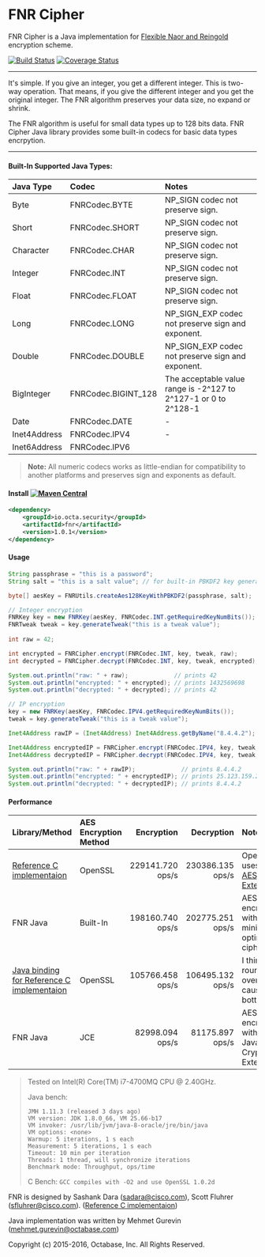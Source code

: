 FNR Cipher
=========
FNR Cipher is a Java implementation for [Flexible Naor and Reingold](http://eprint.iacr.org/2014/421) encryption scheme.

[![Build Status](https://travis-ci.org/octabase/fnr-java.svg?branch=master)](https://travis-ci.org/octabase/fnr-java) [![Coverage Status](https://coveralls.io/repos/octabase/fnr-java/badge.svg?branch=master&service=github)](https://coveralls.io/github/octabase/fnr-java?branch=master)

---

It's simple. If you give an integer, you get a different integer. This is two-way operation. That means, if you give the different integer and you get the original integer. The FNR algorithm preserves your data size, no expand or shrink.

The FNR algorithm is useful for small data types up to 128 bits data. FNR Cipher Java library provides some built-in codecs for basic data types encrpytion.

----

#### Built-In Supported Java Types:
| Java Type    | Codec              | Notes  |
| :----------- | :-------------------|:-------------------------------------------------- |
| Byte         | FNRCodec.BYTE       | NP_SIGN codec not preserve sign.                   |
| Short        | FNRCodec.SHORT      | NP_SIGN codec not preserve sign.                   |
| Character    | FNRCodec.CHAR       | NP_SIGN codec not preserve sign.                   |
| Integer      | FNRCodec.INT        | NP_SIGN codec not preserve sign.                   |
| Float        | FNRCodec.FLOAT      | NP_SIGN codec not preserve sign.                   |
| Long         | FNRCodec.LONG       | NP_SIGN_EXP codec not preserve sign and exponent.  |
| Double       | FNRCodec.DOUBLE     | NP_SIGN_EXP codec not preserve sign and exponent.  |
| BigInteger   | FNRCodec.BIGINT_128 | The acceptable value range is -2^127 to 2^127-1 or 0 to 2^128-1 |
| Date         | FNRCodec.DATE       | -      |
| Inet4Address | FNRCodec.IPV4       | -      |
| Inet6Address | FNRCodec.IPV6       |      |
> **Note:** All numeric codecs works as little-endian for compatibility to another platforms and preserves sign and exponents as default.



#### Install [![Maven Central](https://maven-badges.herokuapp.com/maven-central/io.octa.security/fnr/badge.svg)](https://maven-badges.herokuapp.com/maven-central/io.octa.security/fnr)
```xml
<dependency>
	<groupId>io.octa.security</groupId>
	<artifactId>fnr</artifactId>
	<version>1.0.1</version>
</dependency>
```

#### Usage
```java
String passphrase = "this is a password";
String salt = "this is a salt value"; // for built-in PBKDF2 key generation.

byte[] aesKey = FNRUtils.createAes128KeyWithPBKDF2(passphrase, salt);

// Integer encryption
FNRKey key = new FNRKey(aesKey, FNRCodec.INT.getRequiredKeyNumBits());
FNRTweak tweak = key.generateTweak("this is a tweak value");
        
int raw = 42;

int encrypted = FNRCipher.encrypt(FNRCodec.INT, key, tweak, raw);
int decrypted = FNRCipher.decrypt(FNRCodec.INT, key, tweak, encrypted);

System.out.println("raw: " + raw);             // prints 42
System.out.println("encrypted: " + encrypted); // prints 1432569698
System.out.println("decrypted: " + decrypted); // prints 42

// IP encryption
key = new FNRKey(aesKey, FNRCodec.IPV4.getRequiredKeyNumBits());
tweak = key.generateTweak("this is a tweak value");

Inet4Address rawIP = (Inet4Address) Inet4Address.getByName("8.4.4.2");

Inet4Address encryptedIP = FNRCipher.encrypt(FNRCodec.IPV4, key, tweak, rawIP);
Inet4Address decryptedIP = FNRCipher.decrypt(FNRCodec.IPV4, key, tweak, encryptedIP);

System.out.println("raw: " + rawIP);             // prints 8.4.4.2
System.out.println("encrypted: " + encryptedIP); // prints 25.123.159.248
System.out.println("decrypted: " + decryptedIP); // prints 8.4.4.2
```

#### Performance
| Library/Method | AES Encryption Method | Encryption       | Decryption       | Notes  |
| :------------- | :-------------------- | ---------------: | ---------------: | :----- |
| [Reference C implementaion](https://github.com/cisco/libfnr) | OpenSSL               | 229141.720 ops/s | 230386.135 ops/s | OpenSSL uses [CPU AES Extension](https://en.wikipedia.org/wiki/AES_instruction_set)  |
| FNR Java       | Built-In              | 198160.740 ops/s | 202775.251 ops/s | AES encryption with built-in minimal, optimized cipher |
| [Java binding for Reference C implementaion](https://github.com/cisco/jfnr) | OpenSSL               | 105766.458 ops/s | 106495.132 ops/s | I think JNI round-trip overhead is cause of bottleneck. |
| FNR Java       | JCE                   |  82998.094 ops/s |  81175.897 ops/s | AES encryption with standard Java Cryptography Extension |

> Tested on Intel(R) Core(TM) i7-4700MQ CPU @ 2.40GHz.
>
> Java bench:
> ```
> JMH 1.11.3 (released 3 days ago)
> VM version: JDK 1.8.0_66, VM 25.66-b17
> VM invoker: /usr/lib/jvm/java-8-oracle/jre/bin/java
> VM options: <none>
> Warmup: 5 iterations, 1 s each
> Measurement: 5 iterations, 1 s each
> Timeout: 10 min per iteration
> Threads: 1 thread, will synchronize iterations
> Benchmark mode: Throughput, ops/time
> ```
>
> C Bench: ```GCC compiles with -O2 and use OpenSSL 1.0.2d```
 


FNR is designed by Sashank Dara (sadara@cisco.com), Scott Fluhrer (sfluhrer@cisco.com). ([Reference C implementaion](https://github.com/cisco/libfnr))

Java implementation was written by Mehmet Gurevin (mehmet.gurevin@octabase.com)

Copyright (c) 2015-2016, Octabase, Inc. All Rights Reserved.
